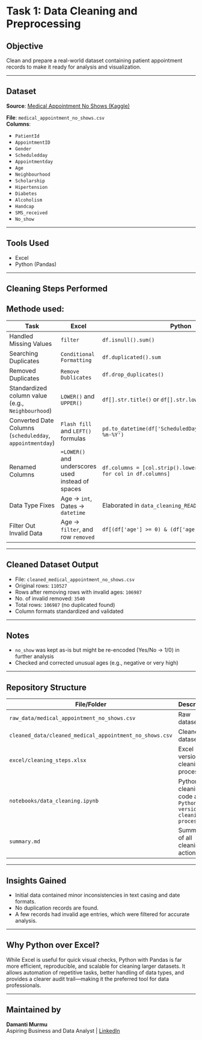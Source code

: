# Task 1: Data Cleaning and Preprocessing

## Objective
Clean and prepare a real-world dataset containing patient appointment records to make it ready for analysis and visualization.

---

## Dataset
**Source**: [Medical Appointment No Shows (Kaggle)](https://www.kaggle.com/datasets/joniarroba/noshowappointments)

**File**: `medical_appointment_no_shows.csv`  
**Columns**:
- `PatientId`
- `AppointmentID`
- `Gender`
- `Scheduledday`
- `Appointmentday`
- `Age`
- `Neighbourhood`
- `Scholarship`
- `Hipertension`
- `Diabetes`
- `Alcoholism`
- `Handcap`
- `SMS_received`
- `No_show`

---

## Tools Used
- Excel
- Python (Pandas)

---

## Cleaning Steps Performed

## Methode used:

| Task | Excel | Python |
|------|-------|--------|
| Handled Missing Values | `filter` |  `df.isnull().sum()` |
| Searching Duplicates | `Conditional Formatting` | `df.duplicated().sum` |
| Removed Duplicates | `Remove Dublicates` | `df.drop_duplicates()` |
| Standardized column value (e.g., `Neighbourhood`) | `LOWER()` and `UPPER()` |  `df[].str.title()` or `df[].str.lower()`|
| Converted Date Columns (`scheduledday`, `appointmentday`) | `Flash fill` and `LEFT()` formulas | `pd.to_datetime(df['ScheduledDay']).dt.strftime('%d-%m-%Y')` |
| Renamed Columns | `=LOWER()` and underscores used instead of spaces | `df.columns = [col.strip().lower().replace(" ", "_") for col in df.columns]` |
| Data Type Fixes | Age → `int`, Dates → `datetime` | Elaborated in `data_cleaning_README.md` |
| Filter Out Invalid Data | Age → `filter`, and row `removed` | `df[(df['age'] >= 0) & (df['age'] <= 100)]` |

---

## Cleaned Dataset Output
- File: `cleaned_medical_appointment_no_shows.csv`
- Original rows: `110527`
- Rows after removing rows with invalid ages: `106987`
- No. of invalid removed: `3540`
- Total rows: `106987` (no duplicated found)
- Column formats standardized and validated

---

## Notes
- `no_show` was kept as-is but might be re-encoded (Yes/No → 1/0) in further analysis
- Checked and corrected unusual ages (e.g., negative or very high)

---

## Repository Structure

| File/Folder | Description |
|-------------|-------------|
| `raw_data/medical_appointment_no_shows.csv` | Raw dataset |
| `cleaned_data/cleaned_medical_appointment_no_shows.csv` | Cleaned dataset |
| `excel/cleaning_steps.xlsx` | Excel version of cleaning process |
| `notebooks/data_cleaning.ipynb` | Python cleaning code and `Python version of cleaning process` |
| `summary.md` | Summary of all cleaning actions |

---

## Insights Gained
- Initial data contained minor inconsistencies in text casing and date formats.
- No duplication records are found.
- A few records had invalid age entries, which were filtered for accurate analysis.

---

## Why Python over Excel?
While Excel is useful for quick visual checks, Python with Pandas is far more efficient, reproducible, and scalable for cleaning larger datasets. It allows automation of repetitive tasks, better handling of data types, and provides a clearer audit trail—making it the preferred tool for data professionals.

---

## Maintained by
**Damanti Murmu**  
Aspiring Business and Data Analyst |
[LinkedIn](https://www.linkedin.com/in/damantimurmu/)
